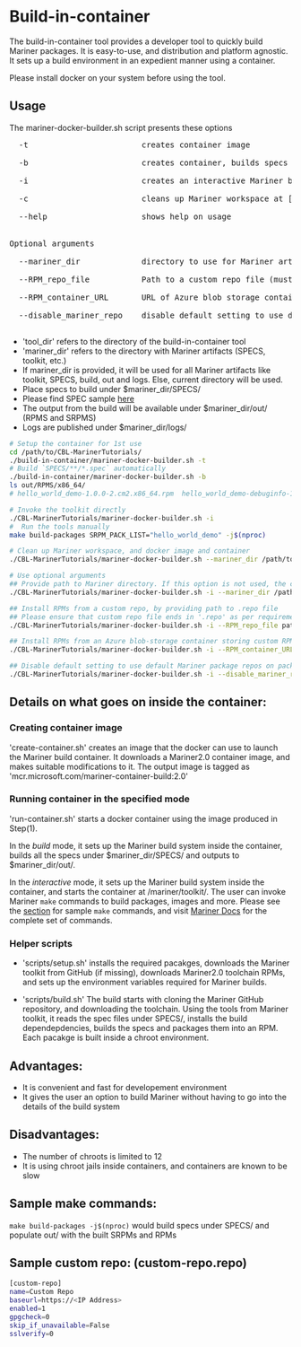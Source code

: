 # Build-in-container
The build-in-container tool provides a developer tool to quickly build Mariner packages. It is easy-to-use, and distribution and platform agnostic. It sets up a build environment in an expedient manner using a container.

Please install docker on your system before using the tool.

## Usage
The mariner-docker-builder.sh script presents these options <br />
<pre>
  -t                        creates container image <br />
  -b                        creates container, builds specs under [mariner_dir]/SPECS/, & places output under [mariner_dir]/out/ <br />
  -i                        creates an interactive Mariner build container <br />
  -c                        cleans up Mariner workspace at [mariner_dir], container images and instances <br />
  --help                    shows help on usage <br />

Optional arguments <br />
  --mariner_dir             directory to use for Mariner artifacts (SPECS, toolkit, ..). Default is the current directory <br />
  --RPM_repo_file           Path to a custom repo file (must end in .repo). Please see [here](./README.md#sample-custom-repo) for sample custom repo file  <br />
  --RPM_container_URL       URL of Azure blob storage container to install RPMs from. Provide multiple URLs with comma (,) as delimiter <br />
  --disable_mariner_repo    disable default setting to use default Mariner package repos on packages.microsoft.com <br />
</pre>

- 'tool_dir' refers to the directory of the build-in-container tool <br/>
- 'mariner_dir' refers to the directory with Mariner artifacts (SPECS, toolkit, etc.) <br/>
- If mariner_dir is provided, it will be used for all Mariner artifacts like toolkit, SPECS, build, out and logs. Else, current directory will be used. <br />
- Place specs to build under $mariner_dir/SPECS/ <br />
- Please find SPEC sample [here](./../SPECS/hello_world_demo/) <br />
- The output from the build will be available under $mariner_dir/out/ (RPMS and SRPMS) <br />
- Logs are published under $mariner_dir/logs/ <br />

``` bash
# Setup the container for 1st use
cd /path/to/CBL-MarinerTutorials/
./build-in-container/mariner-docker-builder.sh -t
# Build `SPECS/**/*.spec` automatically
./build-in-container/mariner-docker-builder.sh -b
ls out/RPMS/x86_64/
# hello_world_demo-1.0.0-2.cm2.x86_64.rpm  hello_world_demo-debuginfo-1.0.0-2.cm2.x86_64.rpm

# Invoke the toolkit directly
./CBL-MarinerTutorials/mariner-docker-builder.sh -i
#  Run the tools manually
make build-packages SRPM_PACK_LIST="hello_world_demo" -j$(nproc)

# Clean up Mariner workspace, and docker image and container
./CBL-MarinerTutorials/mariner-docker-builder.sh --mariner_dir /path/to/CBL-Mariner -c

# Use optional arguments
## Provide path to Mariner directory. If this option is not used, the current directory is treated as Mariner directory
./CBL-MarinerTutorials/mariner-docker-builder.sh -i --mariner_dir /path/to/CBL-Mariner/

## Install RPMs from a custom repo, by providing path to .repo file
## Please ensure that custom repo file ends in '.repo' as per requirements of rpm/yum/tdnf/dnf
./CBL-MarinerTutorials/mariner-docker-builder.sh -i --RPM_repo_file path/to/custom-repo-file.repo[,path/to/another-custom-repo-file.repo]

## Install RPMs from an Azure blob-storage container storing custom RPMs, by providing URL of the container. Provide multiple URLs with comma (,) as delimiter
./CBL-MarinerTutorials/mariner-docker-builder.sh -i --RPM_container_URL https://az-storage-account.blob.core.windows.net/az-container/[,https://az-storage-account.blob.core.windows.net/another-az-container/]

## Disable default setting to use default Mariner package repos on packages.microsoft.com
./CBL-MarinerTutorials/mariner-docker-builder.sh -i --disable_mariner_repo

```

## Details on what goes on inside the container:
### Creating container image
'create-container.sh' creates an image that the docker can use to launch the Mariner build container. It downloads a Mariner2.0 container image, and makes suitable modifications to it. The output image is tagged as 'mcr.microsoft.com/mariner-container-build:2.0'

### Running container in the specified mode
'run-container.sh' starts a docker container using the image produced in Step(1).

In the _build_ mode, it sets up the Mariner build system inside the container, builds all the specs under $mariner_dir/SPECS/ and outputs to $mariner_dir/out/.

In the _interactive_ mode, it sets up the Mariner build system inside the container, and starts the container at /mariner/toolkit/. The user can invoke Mariner `make` commands to build packages, images and more. Please see the [section](README.md#sample-make-commands) for sample `make` commands, and visit [Mariner Docs](https://github.com/microsoft/CBL-Mariner/blob/2.0/toolkit/docs/building/building.md) for the complete set of commands.

### Helper scripts

- 'scripts/setup.sh' installs the required pacakges, downloads the Mariner toolkit from GitHub (if missing), downloads Mariner2.0 toolchain RPMs, and sets up the environment variables required for Mariner builds.

- 'scripts/build.sh' The build starts with cloning the Mariner GitHub repository, and downloading the toolchain. Using the tools from Mariner toolkit, it reads the spec files under SPECS/, installs the build dependepdencies, builds the specs and packages them into an RPM. Each pacakge is built inside a chroot environment.

## Advantages:
- It is convenient and fast for developement environment
- It gives the user an option to build Mariner without having to go into the details of the build system

## Disadvantages:
- The number of chroots is limited to 12
- It is using chroot jails inside containers, and containers are known to be slow

## Sample make commands:
`make build-packages -j$(nproc)` would build specs under SPECS/ and populate out/ with the built SRPMs and RPMs

## Sample custom repo: (custom-repo.repo)
``` bash
[custom-repo]
name=Custom Repo
baseurl=https://<IP Address>
enabled=1
gpgcheck=0
skip_if_unavailable=False
sslverify=0
```

